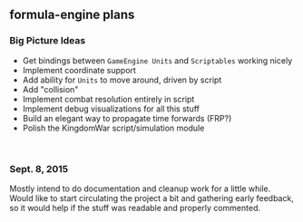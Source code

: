 ## formula-engine plans

### Big Picture Ideas
 * Get bindings between `GameEngine Units` and `Scriptables` working nicely
 * Implement coordinate support
 * Add ability for `Units` to move around, driven by script
 * Add "collision"
 * Implement combat resolution entirely in script
 * Implement debug visualizations for all this stuff
 * Build an elegant way to propagate time forwards (FRP?)
 * Polish the KingdomWar script/simulation module

<br>

### Sept. 8, 2015
Mostly intend to do documentation and cleanup work for a little while. Would like to start circulating the project a bit and gathering early feedback, so it would help if the stuff was readable and properly commented.